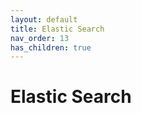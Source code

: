 ```yaml
---
layout: default
title: Elastic Search
nav_order: 13
has_children: true
---
```


# Elastic Search





